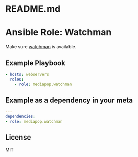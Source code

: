 # README.md
# Ansible Role: Watchman

Make sure [watchman](https://facebook.github.io/watchman/) is available.

## Example Playbook

```yml
- hosts: webservers
  roles:
    - role: mediapop.watchman
```
        
## Example as a dependency in your meta


```yml
---
dependencies:
- role: mediapop.watchman
```

## License

MIT
